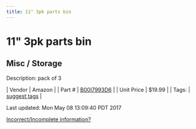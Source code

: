 ```yaml
---
title: 11" 3pk parts bin
---
```


# 11" 3pk parts bin
## Misc / Storage
Description: 	pack of 3 

| Vendor | Amazon | 
| Part # | [B00I7993D6](https://www.amazon.com/gp/product/B00I7993D6/ref=oh_aui_detailpage_o04_s00?ie=UTF8&psc=1) | 
| Unit Price | $19.99 | 
| Tags: | [suggest tags](https://docs.google.com/forms/d/e/1FAIpQLSeWyY8v3RgOty-MyWmh9U0iivNYN_molChYyS-0U-o-kOAv_g/viewform) | 

Last updated: Mon May 08 13:09:40 PDT 2017

 [Incorrect/Incomplete information?](https://docs.google.com/forms/d/e/1FAIpQLSeWyY8v3RgOty-MyWmh9U0iivNYN_molChYyS-0U-o-kOAv_g/viewform)